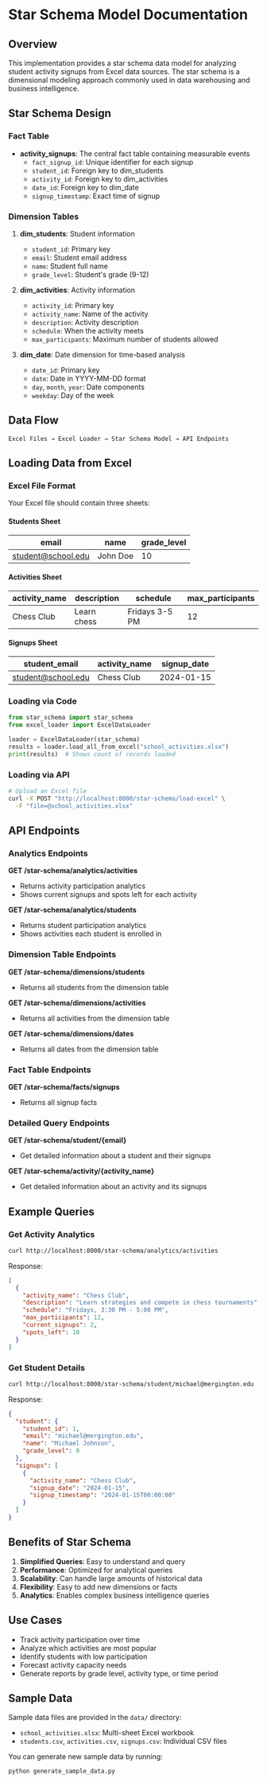# Star Schema Model Documentation

## Overview

This implementation provides a star schema data model for analyzing student activity signups from Excel data sources. The star schema is a dimensional modeling approach commonly used in data warehousing and business intelligence.

## Star Schema Design

### Fact Table
- **activity_signups**: The central fact table containing measurable events
  - `fact_signup_id`: Unique identifier for each signup
  - `student_id`: Foreign key to dim_students
  - `activity_id`: Foreign key to dim_activities
  - `date_id`: Foreign key to dim_date
  - `signup_timestamp`: Exact time of signup

### Dimension Tables

1. **dim_students**: Student information
   - `student_id`: Primary key
   - `email`: Student email address
   - `name`: Student full name
   - `grade_level`: Student's grade (9-12)

2. **dim_activities**: Activity information
   - `activity_id`: Primary key
   - `activity_name`: Name of the activity
   - `description`: Activity description
   - `schedule`: When the activity meets
   - `max_participants`: Maximum number of students allowed

3. **dim_date**: Date dimension for time-based analysis
   - `date_id`: Primary key
   - `date`: Date in YYYY-MM-DD format
   - `day`, `month`, `year`: Date components
   - `weekday`: Day of the week

## Data Flow

```
Excel Files → Excel Loader → Star Schema Model → API Endpoints
```

## Loading Data from Excel

### Excel File Format

Your Excel file should contain three sheets:

#### Students Sheet
| email | name | grade_level |
|-------|------|-------------|
| student@school.edu | John Doe | 10 |

#### Activities Sheet
| activity_name | description | schedule | max_participants |
|--------------|-------------|----------|-----------------|
| Chess Club | Learn chess | Fridays 3-5 PM | 12 |

#### Signups Sheet
| student_email | activity_name | signup_date |
|--------------|---------------|-------------|
| student@school.edu | Chess Club | 2024-01-15 |

### Loading via Code

```python
from star_schema import star_schema
from excel_loader import ExcelDataLoader

loader = ExcelDataLoader(star_schema)
results = loader.load_all_from_excel("school_activities.xlsx")
print(results)  # Shows count of records loaded
```

### Loading via API

```bash
# Upload an Excel file
curl -X POST "http://localhost:8000/star-schema/load-excel" \
  -F "file=@school_activities.xlsx"
```

## API Endpoints

### Analytics Endpoints

**GET /star-schema/analytics/activities**
- Returns activity participation analytics
- Shows current signups and spots left for each activity

**GET /star-schema/analytics/students**
- Returns student participation analytics
- Shows activities each student is enrolled in

### Dimension Table Endpoints

**GET /star-schema/dimensions/students**
- Returns all students from the dimension table

**GET /star-schema/dimensions/activities**
- Returns all activities from the dimension table

**GET /star-schema/dimensions/dates**
- Returns all dates from the dimension table

### Fact Table Endpoints

**GET /star-schema/facts/signups**
- Returns all signup facts

### Detailed Query Endpoints

**GET /star-schema/student/{email}**
- Get detailed information about a student and their signups

**GET /star-schema/activity/{activity_name}**
- Get detailed information about an activity and its signups

## Example Queries

### Get Activity Analytics
```bash
curl http://localhost:8000/star-schema/analytics/activities
```

Response:
```json
[
  {
    "activity_name": "Chess Club",
    "description": "Learn strategies and compete in chess tournaments",
    "schedule": "Fridays, 3:30 PM - 5:00 PM",
    "max_participants": 12,
    "current_signups": 2,
    "spots_left": 10
  }
]
```

### Get Student Details
```bash
curl http://localhost:8000/star-schema/student/michael@mergington.edu
```

Response:
```json
{
  "student": {
    "student_id": 1,
    "email": "michael@mergington.edu",
    "name": "Michael Johnson",
    "grade_level": 9
  },
  "signups": [
    {
      "activity_name": "Chess Club",
      "signup_date": "2024-01-15",
      "signup_timestamp": "2024-01-15T00:00:00"
    }
  ]
}
```

## Benefits of Star Schema

1. **Simplified Queries**: Easy to understand and query
2. **Performance**: Optimized for analytical queries
3. **Scalability**: Can handle large amounts of historical data
4. **Flexibility**: Easy to add new dimensions or facts
5. **Analytics**: Enables complex business intelligence queries

## Use Cases

- Track activity participation over time
- Analyze which activities are most popular
- Identify students with low participation
- Forecast activity capacity needs
- Generate reports by grade level, activity type, or time period

## Sample Data

Sample data files are provided in the `data/` directory:
- `school_activities.xlsx`: Multi-sheet Excel workbook
- `students.csv`, `activities.csv`, `signups.csv`: Individual CSV files

You can generate new sample data by running:
```bash
python generate_sample_data.py
```
